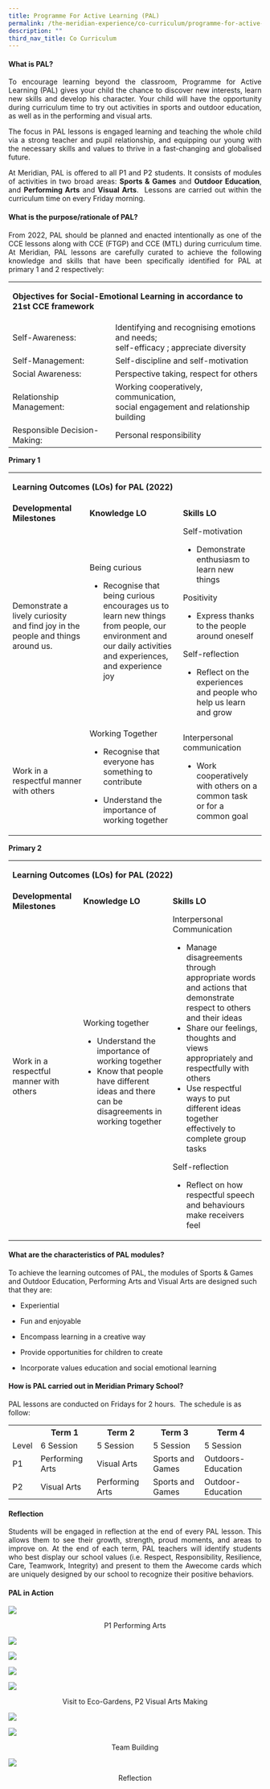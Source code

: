 ```yaml
---
title: Programme For Active Learning (PAL)
permalink: /the-meridian-experience/co-curriculum/programme-for-active-learning-pal/
description: ""
third_nav_title: Co Curriculum
---
```

#### What is PAL?

<p align = "justify">To encourage learning beyond the classroom, Programme for Active Learning (PAL) gives your child the chance to discover new interests, learn new skills and develop his character. Your child will have the opportunity during curriculum time to try out activities in sports and outdoor education, as well as in the performing and visual arts.</p>

<p align = "justify">The focus in PAL lessons is engaged learning and teaching the whole child via a strong teacher and pupil relationship, and equipping our young with the necessary skills and values to thrive in a fast-changing and globalised future.</p>

<p align = "justify">At Meridian, PAL is offered to all P1 and P2 students. It consists of modules of activities in two broad areas: <b>Sports & Games</b> and <b>Outdoor Education</b>, and <b>Performing Arts</b> and <b>Visual Arts</b>.  Lessons are carried out within the curriculum time on every Friday morning.</p>

#### What is the purpose/rationale of PAL?
<p align = "justify">From 2022, PAL should be planned and enacted intentionally as one of the CCE lessons along with CCE (FTGP) and CCE (MTL) during curriculum time. At Meridian, PAL lessons are carefully curated to achieve the following knowledge and skills that have been specifically identified for PAL at primary 1 and 2 respectively:</p>

<table style="width:100%">
	<tr>
    <td colspan="2"><p><b>Objectives for Social-Emotional Learning in accordance to 21st CCE framework</b></p></td>
  </tr>
	<tr>
		<td>Self-Awareness:</td>
		<td>Identifying and recognising emotions and needs; <br>self-efficacy ; appreciate diversity</td>
	</tr>
	<tr>
		<td>Self-Management:</td>
		<td>Self-discipline and self-motivation</td>
	</tr>
	<tr>
		<td>Social Awareness: </td>
		<td>Perspective taking, respect for others</td>
	</tr>
	<tr>
		<td>Relationship Management: </td>
		<td>Working cooperatively, communication, <br>social engagement and relationship building</td>
	</tr>
	<tr>
		<td>Responsible Decision-Making: </td>
		<td>Personal responsibility</td>
	</tr>
</table>

<b>Primary 1</b>
<table style="width:100%">
	<tr>
    <td colspan="3"><p><b>Learning Outcomes (LOs) for PAL (2022)</b></p></td>
  </tr>
	<tr>
		<td><b>Developmental Milestones</b></td>
		<td><b>Knowledge LO</b></td>
		<td><b>Skills LO</b></td>
	</tr>
	<tr>
		<td>Demonstrate a lively curiosity and find joy in the people and things around us.</td>
		<td>Being curious<br>
			<ul><li>Recognise that being curious encourages us to learn new things from people, our environment and our daily activities and experiences, and experience joy</li></ul></td>
			<td>
				Self-motivation
			<ul><li>Demonstrate enthusiasm to learn new things</li></ul>
				Positivity
			<ul><li>Express thanks to the people around oneself</li></ul>
				Self-reflection
			<ul><li>Reflect on the experiences and people who help us learn and grow</li></ul>
		</td>
	</tr>
	<tr>
		<td>Work in a respectful manner with others</td>
		<td>Working Together<ul><li>Recognise that everyone has something to contribute</li></ul>
		<ul><li>Understand the importance of working together</li></ul>
		</td>
			<td>Interpersonal communication
			<ul><li>Work cooperatively with others on a common task or for a common goal</li></ul>
		</td>
	</tr>
</table>

<b>Primary 2</b>
<table style="width:100%">
	<tr>
    <td colspan="3"><p><b>Learning Outcomes (LOs) for PAL (2022)</b></p></td>
  </tr>
	<tr>
		<td><b>Developmental Milestones</b></td>
		<td><b>Knowledge LO</b></td>
		<td><b>Skills LO</b></td>
	</tr>
	<tr>
		<td>Work in a respectful manner with others</td>
		<td>Working together<br>
			<ul><li>Understand the importance of working together</li>
			<li>Know that people have different ideas and there can be disagreements in working together</li>
			</ul></td>
			<td>Interpersonal Communication
			<ul><li>Manage disagreements through appropriate words and actions that demonstrate respect to others and their ideas</li>
				<li>Share our feelings, thoughts and views appropriately and respectfully with others</li>
				<li>Use respectful ways to put different ideas together effectively to complete group tasks</li>
			</ul>
Self-reflection
				<ul>
					<li>Reflect on how respectful speech and behaviours make receivers feel</li>
					</ul>
		</td>
	</tr>
</table>


#### What are the characteristics of PAL modules?

To achieve the learning outcomes of PAL, the modules of Sports & Games and Outdoor Education, Performing Arts and Visual Arts are designed such that they are:

*   Experiential  
    
*   Fun and enjoyable  
    
*   Encompass learning in a creative way  
    
*   Provide opportunities for children to create  
    
*   Incorporate values education and social emotional learning

#### How is PAL carried out in Meridian Primary School?

PAL lessons are conducted on Fridays for 2 hours.  The schedule is as follow:


<table style="width:100%">
	
  <tr>
    <th></th>
    <th>Term 1</th>
    <th>Term 2</th>
		<th>Term 3</th>
		<th>Term 4</th>
  </tr>
  <tr>
    <td>Level</td>
    <td>6 Session</td>
    <td>5 Session </td>
		<td>5 Session </td>
		<td>5 Session </td>
  </tr>
  <tr>
    <td>P1</td>
    <td>Performing Arts</td>
    <td>Visual Arts</td>
		<td>Sports and Games</td>
		<td>Outdoors-Education</td>
  </tr>
	 <tr>
    <td>P2</td>
		 <td>Visual Arts</td>
		 <td>Performing Arts</td>
		 <td>Sports and Games</td>
		 <td>Outdoor-Education</td>
  </tr>
</table>

#### Reflection
<p align = "justify">Students will be engaged in reflection at the end of every PAL lesson. This allows them to see their growth, strength, proud moments, and areas to improve on. At the end of each term, PAL teachers will identify students who best display our school values (i.e. Respect, Responsibility, Resilience, Care, Teamwork, Integrity) and present to them the Awecome cards which are uniquely designed by our school to recognize their positive behaviors.</p>

#### PAL in Action
![](/images/The%20Meridian%20Experience/PAL/pal-P1_PA-720x540.jpg)
<p align ="center">P1 Performing Arts</p>

![](/images/The%20Meridian%20Experience/PAL/pal-Eco-Garden-720x960.jpg)

![](/images/The%20Meridian%20Experience/PAL/pal-P2_VA1-720x960.jpg)

![](/images/The%20Meridian%20Experience/PAL/pal-P2_VA3-720x540.jpg)

![](/images/The%20Meridian%20Experience/PAL/pal-P2_VA2-720x540.jpg)

<p align = "center">Visit to Eco-Gardens, P2 Visual Arts Making</p>

![](/images/The%20Meridian%20Experience/PAL/pal-TB1-720x540.jpg)

![](/images/The%20Meridian%20Experience/PAL/pal-TB2-720x540.jpg)
<p align = "center">Team Building</p>

![](/images/The%20Meridian%20Experience/PAL/pal-Reflection-1-720x960.jpg)
<p align = "center">Reflection</p>